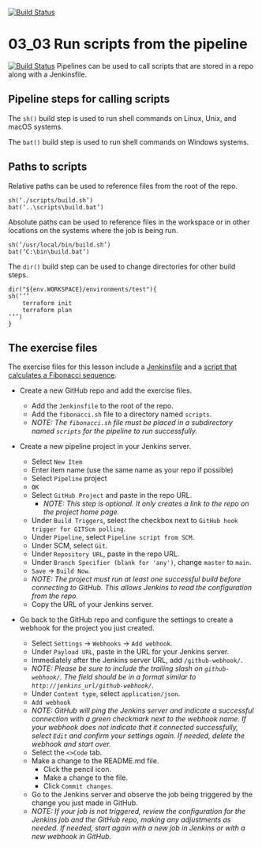 [![Build Status](http://localhost:8080/buildStatus/icon?job=fibonnaci_pipeline)](http://localhost:8080/job/fibonnaci_pipeline/)

# 03_03 Run scripts from the pipeline
[![Build Status](http://localhost:8080/buildStatus/icon?job=fibonnaci_pipeline)](http://localhost:8080/view/jenkinPracNew/job/fibonnaci_pipeline/)
Pipelines can be used to call scripts that are stored in a repo along with a Jenkinsfile.

## Pipeline steps for calling scripts

The `sh()` build step is used to run shell commands on Linux, Unix, and macOS systems.

The `bat()` build step is used to run shell commands on Windows systems.

## Paths to scripts
Relative paths can be used to reference files from the root of the repo.
```
sh(‘./scripts/build.sh’)
bat(‘..\scripts\build.bat’)
```

Absolute paths can be used to reference files in the workspace or in other locations on the systems where the job is being run.
```
sh(‘/usr/local/bin/build.sh’)
bat(‘C:\bin\build.bat’)
```
The `dir()` build step can be used to change directories for other build steps.
```
dir("${env.WORKSPACE}/environments/test"){
sh(‘’’
    terraform init
    terraform plan
‘’’)
}
```

## The exercise files
The exercise files for this lesson include a [Jenkinsfile](./Jenkinsfile) and a [script that calculates a Fibonacci sequence](./fibonacci.sh).

- Create a new GitHub repo and add the exercise files.
  - Add the `Jenkinsfile` to the root of the repo.
  - Add the `fibonacci.sh` file to a directory named `scripts`.
  - *NOTE: The `fibonacci.sh` file must be placed in a subdirectory named `scripts` for the pipeline to run successfully.*

- Create a new pipeline project in your Jenkins server.
    - Select `New Item`
    - Enter item name (use the same name as your repo if possible)
    - Select `Pipeline` project
    - `OK`
    - Select `GitHub Project` and paste in the repo URL.
      - *NOTE: This step is optional.  It only creates a link to the repo on the project home page.*
    - Under `Build Triggers`, select the checkbox next to `GitHub hook trigger for GITScm polling`.
    - Under `Pipeline`, select `Pipeline script from SCM`.
    - Under SCM, select `Git`.
    - Under `Repository URL`, paste in the repo URL.
    - Under `Branch Specifier (blank for 'any')`, change `master` to `main`.
    - `Save` &rarr; `Build Now`.
    - *NOTE: The project must run at least one successful build before connecting to GitHub.  This allows Jenkins to read the configuration from the repo.*
    - Copy the URL of your Jenkins server.

- Go back to the GitHub repo and configure the settings to create a webhook for the project you just created.
  - Select `Settings` &rarr; `Webhooks` &rarr; `Add webhook`.
  - Under `Payload URL`, paste in the URL for your Jenkins server.
  - Immediately after the Jenkins server URL, add `/github-webhook/`.
  - *NOTE: Please be sure to include the trailing slash on `github-webhook/`.  The field should be in a format similar to `http://jenkins_url/github-webhook/`.*
  - Under `Content type`, select `application/json`.
  - `Add webhook`
  - *NOTE: GitHub will ping the Jenkins server and indicate a successful connection with a green checkmark next to the webhook name.  If your webhook does not indicate that it connected successfully, select `Edit` and confirm your settings again.  If needed, delete the webhook and start over.*
  - Select the `<>Code` tab.
  - Make a change to the README.md file.
    - Click the pencil icon.
    - Make a change to the file.
    - Click `Commit changes`.
  - Go to the Jenkins server and observe the job being triggered by the change you just made in GitHub.
  - *NOTE: If your job is not triggered, review the configuration for the Jenkins job and the GitHub repo, making any adjustments as needed.  If needed, start again with a new job in Jenkins or with a new webhook in GitHub.*
